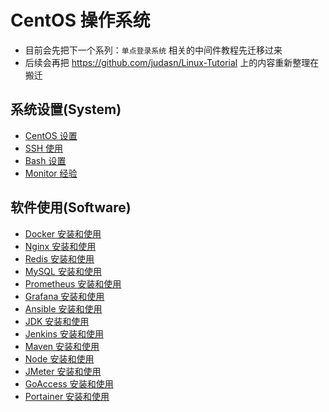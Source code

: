
# CentOS 操作系统

- 目前会先把下一个系列：`单点登录系统` 相关的中间件教程先迁移过来
- 后续会再把 <https://github.com/judasn/Linux-Tutorial> 上的内容重新整理在搬迁


## 系统设置(System)

- [CentOS 设置](centos.md)
- [SSH 使用](ssh.md)
- [Bash 设置](bash.md)
- [Monitor 经验](monitor.md)


## 软件使用(Software)

- [Docker 安装和使用](docker.md)
- [Nginx 安装和使用](nginx.md)
- [Redis 安装和使用](redis.md)
- [MySQL 安装和使用](mysql.md)
- [Prometheus 安装和使用](prometheus.md)
- [Grafana 安装和使用](grafana.md)
- [Ansible 安装和使用](ansible.md)
- [JDK 安装和使用](jdk.md)
- [Jenkins 安装和使用](jenkins.md)
- [Maven 安装和使用](maven.md)
- [Node 安装和使用](node.md)
- [JMeter 安装和使用](jmeter.md)
- [GoAccess 安装和使用](goaccess.md)
- [Portainer 安装和使用](portainer.md)






